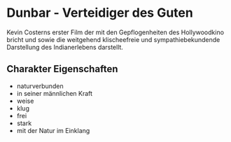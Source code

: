 # Dunbar - Verteidiger des Guten

Kevin Costerns erster Film der mit den Gepflogenheiten des Hollywoodkino bricht und sowie die weitgehend klischeefreie und sympathiebekundende Darstellung des Indianerlebens darstellt.

## Charakter Eigenschaften

* naturverbunden
* in seiner männlichen Kraft
* weise
* klug
* frei
* stark
* mit der Natur im Einklang
